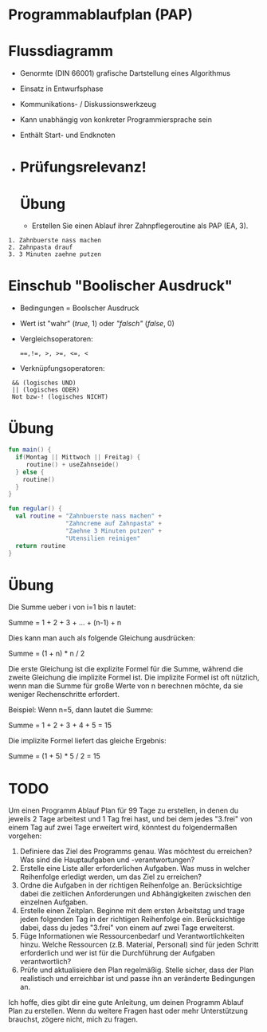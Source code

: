 # Programmablaufplan (PAP)
# Flussdiagramm

- Genormte (DIN 66001) grafische Dartstellung eines Algorithmus

- Einsatz in Entwurfsphase

- Kommunikations- / Diskussionswerkzeug

- Kann unabh&auml;ngig von konkreter Programmiersprache sein

- Enth&auml;lt Start- und Endknoten

- <h1>Pr&uuml;fungsrelevanz!<h1>

  # &Uuml;bung

  - Erstellen Sie einen Ablauf ihrer Zahnpflegeroutine als PAP (EA, 3).

```
1. Zahnbuerste nass machen
2. Zahnpasta drauf
3. 3 Minuten zaehne putzen
```



# Einschub "Boolischer Ausdruck"

- Bedingungen = Boolscher Ausdruck

- Wert ist "wahr" (_true_, 1) oder _"falsch"_ (_false_, 0)

- Vergleichsoperatoren:

  ```
  ==,!=, >, >=, <=, <
  ```

- Verkn&uuml;pfungsoperatoren:
```
 && (logisches UND)
 || (logisches ODER)
 Not bzw-! (logisches NICHT)
```



# &Uuml;bung



```kotlin
fun main() {
  if(Montag || Mittwoch || Freitag) {
     routine() + useZahnseide()
  } else {
    routine()
  }
}

fun regular() {
  val routine = "Zahnbuerste nass machen" +
  				"Zahncreme auf Zahnpasta" +
  				"Zaehne 3 Minuten putzen" +
  				"Utensilien reinigen"
  return routine
}
```



# &Uuml;bung

Die Summe ueber i von i=1 bis n lautet:

Summe = 1 + 2 + 3 + ... + (n-1) + n

Dies kann man auch als folgende Gleichung ausdrücken:

Summe = (1 + n) * n / 2

Die erste Gleichung ist die explizite Formel für die Summe, während die zweite Gleichung die implizite Formel ist. Die implizite Formel ist oft nützlich, wenn man die Summe für große Werte von n berechnen möchte, da sie weniger Rechenschritte erfordert.

Beispiel: Wenn n=5, dann lautet die Summe:

Summe = 1 + 2 + 3 + 4 + 5 = 15

Die implizite Formel liefert das gleiche Ergebnis:

Summe = (1 + 5) * 5 / 2 = 15



<h1>TODO</h1>



Um einen Programm Ablauf Plan für 99 Tage zu erstellen, in denen du jeweils 2 Tage arbeitest und 1 Tag frei hast, und bei dem jedes "3.frei" von einem Tag auf zwei Tage erweitert wird, könntest du folgendermaßen vorgehen:

1. Definiere das Ziel des Programms genau. Was möchtest du erreichen? Was sind die Hauptaufgaben und -verantwortungen?
2. Erstelle eine Liste aller erforderlichen Aufgaben. Was muss in welcher Reihenfolge erledigt werden, um das Ziel zu erreichen?
3. Ordne die Aufgaben in der richtigen Reihenfolge an. Berücksichtige dabei die zeitlichen Anforderungen und Abhängigkeiten zwischen den einzelnen Aufgaben.
4. Erstelle einen Zeitplan. Beginne mit dem ersten Arbeitstag und trage jeden folgenden Tag in der richtigen Reihenfolge ein. Berücksichtige dabei, dass du jedes "3.frei" von einem auf zwei Tage erweiterst.
5. Füge Informationen wie Ressourcenbedarf und Verantwortlichkeiten hinzu. Welche Ressourcen (z.B. Material, Personal) sind für jeden Schritt erforderlich und wer ist für die Durchführung der Aufgaben verantwortlich?
6. Prüfe und aktualisiere den Plan regelmäßig. Stelle sicher, dass der Plan realistisch und erreichbar ist und passe ihn an veränderte Bedingungen an.

Ich hoffe, dies gibt dir eine gute Anleitung, um deinen Programm Ablauf Plan zu erstellen. Wenn du weitere Fragen hast oder mehr Unterstützung brauchst, zögere nicht, mich zu fragen.
